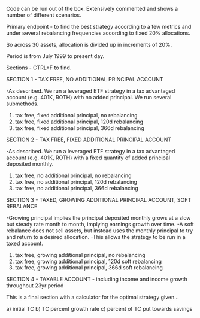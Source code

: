 Code can be run out of the box. Extensively commented and shows a number of different scenarios.

Primary endpoint - to find the best strategy according to a few metrics and under several rebalancing frequencies according to fixed 20% allocations.

So across 30 assets, allocation is divided up in increments of 20%.

Period is from July 1999 to present day.

Sections - CTRL+F to find.

SECTION 1 - TAX FREE, NO ADDITIONAL PRINCIPAL ACCOUNT

-As described. We run a leveraged ETF strategy in a tax advantaged account (e.g. 401K, ROTH) with no added principal. We run several submethods.

1. tax free, fixed additional principal, no rebalancing
2. tax free, fixed additional principal, 120d rebalancing
3. tax free, fixed additional principal, 366d rebalancing

SECTION 2 - TAX FREE, FIXED ADDITIONAL PRINCIPAL ACCOUNT

-As described. We run a leveraged ETF strategy in a tax advantaged account (e.g. 401K, ROTH) with a fixed quantity of added principal deposited monthly.

1. tax free, no additional principal, no rebalancing
2. tax free, no additional principal, 120d rebalancing
3. tax free, no additional principal, 366d rebalancing

SECTION 3 - TAXED, GROWING ADDITIONAL PRINCIPAL ACCOUNT, SOFT REBALANCE

-Growing principal implies the principal deposited monthly grows at a slow but steady rate month to month, implying earnings growth over time.
-A soft rebalance does not sell assets, but instead uses the monthly principal to try and return to a desired allocation.
-This allows the strategy to be run in a taxed account.

1. tax free, growing additional principal, no rebalancing
2. tax free, growing additional principal, 120d soft rebalancing
3. tax free, growing additional principal, 366d soft rebalancing

SECTION 4 - TAXABLE ACCOUNT - including income and income growth throughout 23yr period

This is a final section with a calculator for the optimal strategy given...

a) initial TC
b) TC percent growth rate
c) percent of TC put towards savings
